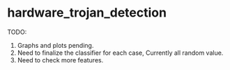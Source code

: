 # hardware_trojan_detection

TODO:
1.  Graphs and plots pending.
2. Need to finalize the classifier for each case, Currently all random value.
3.   Need to check more features.
